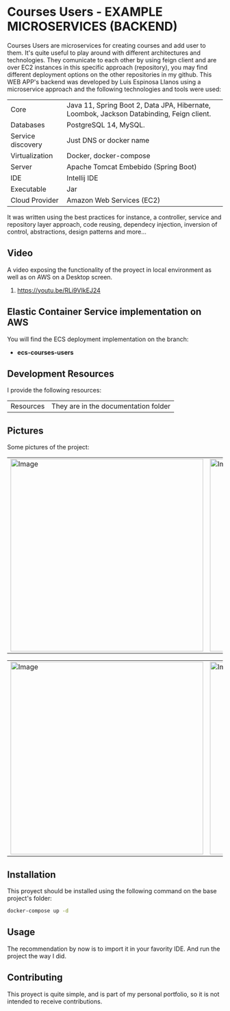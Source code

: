 # Courses Users - EXAMPLE MICROSERVICES (BACKEND)

Courses Users are microservices for creating courses and add user to them. It's quite useful to play around with different architectures and technologies. They comunicate to each other by using feign client and are over EC2 instances in this specific approach (repository), you may find different deployment options on the other repositories in my github. This WEB APP's backend was developed by Luis Espinosa Llanos using a microservice approach and the following technologies and tools were used: 

<table style="width:100%">
  <tr>
    <td>
  	Core	
    </td>
    <td>
  	Java 11, Spring Boot 2, Data JPA, Hibernate, Loombok, Jackson Databinding, Feign client.
    </td>
  </tr>
  <tr>
    <td>
  	Databases
    </td>
    <td>
  	PostgreSQL 14, MySQL.
    </td>
  </tr>
  <tr>
    <td>
  	Service discovery	
    </td>
    <td>
  	Just DNS or docker name
    </td>
  </tr>
  <tr>
    <td>
  	Virtualization
    </td>
    <td>
  	Docker, docker-compose
    </td>
  </tr>
  <tr>
    <td>
  	Server	
    </td>
    <td>
  	Apache Tomcat Embebido (Spring Boot)
    </td>
  </tr>
  <tr>
    <td>
  	IDE	
    </td>
    <td>
  	Intellij IDE
    </td>
  </tr>
  <tr>
    <td>
  	Executable	
    </td>
    <td>
  	Jar
    </td>
  </tr>
  <tr>
    <td>
  	Cloud Provider	
    </td>
    <td>
  	Amazon Web Services (EC2)
    </td>
  </tr>
</table>

It was written using the best practices for instance, a controller, service and repository layer approach, code reusing, 
dependecy injection, inversion of control, abstractions, design patterns and more... 

## Video
A video exposing the functionality of the proyect in local environment as well as on AWS on a Desktop screen.

1. https://youtu.be/RLi9VIkEJ24


## Elastic Container Service implementation on AWS
You will find the ECS deployment implementation on the branch: 
- <b> ecs-courses-users </b>

## Development Resources
I provide the following resources:

<table style="width:100%">
  <tr>
    <td>
  	Resources
    </td>
    <td>
	They are in the documentation folder 
    </td>
  </tr>
</table>


## Pictures
Some pictures of the project:

<table style="width:100%">
  <tr>
    <td>
  		<img width="450" alt="Image" src="https://user-images.githubusercontent.com/56041525/189465670-aa7201c1-ccf2-40d6-9d0a-e3ab739c406a.PNG">
	  </td>
    <td>
  	<img width="450" alt="Image" src="https://user-images.githubusercontent.com/56041525/189465676-5cd67160-8350-4502-b0f1-08adee6af650.PNG">
    </td>
  </tr>
</table>


<table style="width:100%">
  <tr>
    <td>
  		<img width="450" alt="Image" src="https://user-images.githubusercontent.com/56041525/189465681-eeb4e169-1a4f-4e7f-9174-c437abb7354f.PNG">
	  </td>
    <td>
	<img width="450" alt="Image" src="https://user-images.githubusercontent.com/56041525/189465695-4fa8f68b-fe5d-46fc-82de-da577d5d8ab8.PNG">
    </td>
  </tr>
</table>



## Installation

This proyect should be installed using the following command on the base project's folder:
```bash
docker-compose up -d
```

## Usage
The recommendation by now is to import it in your favority IDE. And run the project the way I did.


## Contributing
This proyect is quite simple, and is part of my personal portfolio, so it is not intended to receive contributions.
